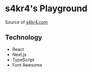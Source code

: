 # s4kr4's Playground

Source of [s4kr4.com](https://s4kr4.com)

## Technology

- React
- Next.js
- TypeScript
- Font Awesome
